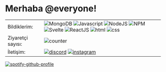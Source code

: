# Merhaba @everyone! 

  |||
|--|--|
| Bildiklerim: 			| ![MongoDB](https://cdn4.iconfinder.com/data/icons/logos-brands-5/24/mongodb-22.png) ![Javascript](https://cdn4.iconfinder.com/data/icons/scripting-and-programming-languages/512/js-22.png) ![NodeJS](https://cdn4.iconfinder.com/data/icons/logos-brands-5/24/node-dot-js-22.png) ![NPM](https://cdn4.iconfinder.com/data/icons/logos-brands-5/24/npm-22.png) ![Svelte](https://cdn3.iconfinder.com/data/icons/teenyicons-outline-vol-3/15/svelte-22.png) ![ReactJS](https://cdn4.iconfinder.com/data/icons/logos-brands-5/24/react-22.png) ![html](https://cdn4.iconfinder.com/data/icons/logos-brands-5/24/html5-22.png) ![css](https://cdn4.iconfinder.com/data/icons/logos-brands-5/24/css3-22.png) |
| Ziyaretçi sayısı:					|	![counter](https://profile-counter.glitch.me/%7Bkinoshisocial%7D/count.svg)
| İletişim:        | [![discord](https://cdn1.iconfinder.com/data/icons/apps-8/64/discord-apps-platform-24.png)](https://discord.com/users/988603315703119903) [![instagram](https://cdn2.iconfinder.com/data/icons/social-icons-33/128/Instagram-22.png)](https://instagram.com/kinoshistaken)  |
  
[![spotify-github-profile](https://spotify-github-profile.vercel.app/api/view?uid=31dynczr62p22jtdfo3xcbxlweby&cover_image=true&theme=novatorem&bar_color_cover=true&bar_color=53b14f)](https://github.com/kittinan/spotify-github-profile)
 
